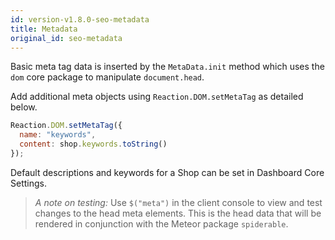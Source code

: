 ```yaml
---
id: version-v1.8.0-seo-metadata
title: Metadata
original_id: seo-metadata
---
```

    
Basic meta tag data is inserted by the `MetaData.init` method which uses the `dom` core package to manipulate `document.head`.

Add additional meta objects using `Reaction.DOM.setMetaTag` as detailed below.

```js
Reaction.DOM.setMetaTag({
  name: "keywords",
  content: shop.keywords.toString()
});
```

Default descriptions and keywords for a Shop can be set in Dashboard Core Settings.

> _A note on testing:_ Use `$("meta")` in the client console to view and test changes to the head meta elements. This is the head data that will be rendered in conjunction with the Meteor package `spiderable`.
